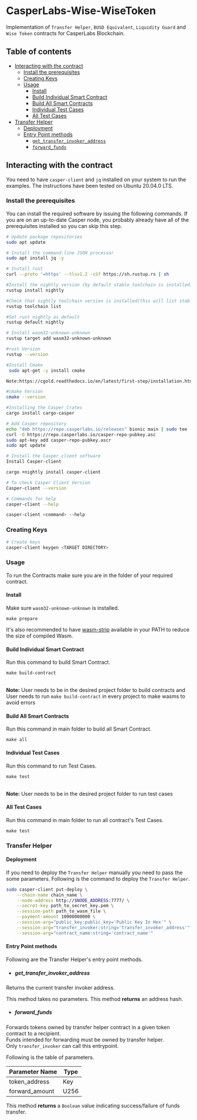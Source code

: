 # CasperLabs-Wise-WiseToken
Implementation of `Transfer Helper`, `BUSD Equivalent`, `Liquidity Guard` and `Wise Token` contracts for CasperLabs Blockchain.

## Table of contents
- [Interacting with the contract](#interacting-with-the-contract)
  - [Install the prerequisites](#install-the-prerequisites)
  - [Creating Keys](#creating-keys)
  - [Usage](#usage)
    - [Install](#install)
    - [Build Individual Smart Contract](#build-individual-smart-contract)
    - [Build All Smart Contracts](#build-all-smart-contracts)
    - [Individual Test Cases](#individual-test-cases)
    - [All Test Cases](#all-test-cases)
- [Transfer Helper](#transfer-helper)
  - [Deployment](#deploying-transfer-helper-contract-manually)
  - [Entry Point methods](#transfer-helper-entry-point-methods)
    - [```get_transfer_invoker_address```](#transfer-helper-get-transfer-invoker-address)
    - [```forward_funds```](#transfer-helper-forward-funds)

## Interacting with the contract
You need to have `casper-client` and `jq` installed on your system to run the examples. The instructions have been tested on Ubuntu 20.04.0 LTS.

### Install the prerequisites

You can install the required software by issuing the following commands. If you are on an up-to-date Casper node, you probably already have all of the prerequisites installed so you can skip this step.

```bash
# Update package repositories
sudo apt update

# Install the command-line JSON processor
sudo apt install jq -y

# Install rust
curl --proto '=https' --tlsv1.2 -sSf https://sh.rustup.rs | sh

#Install the nightly version (by default stable toolchain is installed)
rustup install nightly

#Check that nightly toolchain version is installed(this will list stable and nightly versions)
rustup toolchain list

#Set rust nightly as default
rustup default nightly

# Install wasm32-unknown-unknown
rustup target add wasm32-unknown-unknown

#rust Version
rustup --version

#Install Cmake
 sudo apt-get -y install cmake

Note:https://cgold.readthedocs.io/en/latest/first-step/installation.html

#cmake Version
cmake --version

#Installing the Casper Crates
cargo install cargo-casper

# Add Casper repository
echo "deb https://repo.casperlabs.io/releases" bionic main | sudo tee -a /etc/apt/sources.list.d/casper.list
curl -O https://repo.casperlabs.io/casper-repo-pubkey.asc
sudo apt-key add casper-repo-pubkey.ascr
sudo apt update

# Install the Casper client software
Install Casper-client

cargo +nightly install casper-client

# To check Casper Client Version
Casper-client --version

# Commands for help
casper-client --help

casper-client <command> --help

```
### Creating Keys

```bash
# Create keys
casper-client keygen <TARGET DIRECTORY>
```

### Usage
To run the Contracts make sure you are in the folder of your required contract.
#### Install
Make sure `wasm32-unknown-unknown` is installed.
```
make prepare
```

It's also recommended to have [wasm-strip](https://github.com/WebAssembly/wabt)
available in your PATH to reduce the size of compiled Wasm.

#### Build Individual Smart Contract
Run this command to build Smart Contract.
```
make build-contract
```
<br>**Note:** User needs to be in the desired project folder to build contracts and User needs to run `make build-contract` in every project to make wasms to avoid errors

#### Build All Smart Contracts
Run this command in main folder to build all Smart Contract.
```
make all
```

#### Individual Test Cases
Run this command to run Test Cases.
```
make test
```
<br>**Note:** User needs to be in the desired project folder to run test cases

#### All Test Cases
Run this command in main folder to run all contract's Test Cases.
```
make test
```

### Transfer Helper <a id="transfer-helper"></a>

#### Deployment <a id="deploying-transfer-helper-contract-manually"></a>
If you need to deploy the `Transfer Helper` manually you need to pass the some parameters. Following is the command to deploy the `Transfer Helper`.

```bash
sudo casper-client put-deploy \
    --chain-name chain_name \
    --node-address http://$NODE_ADDRESS:7777/ \
    --secret-key path_to_secret_key.pem \
    --session-path path_to_wasm_file \
    --payment-amount 10000000000 \
    --session-arg="public_key:public_key='Public Key In Hex'" \
    --session-arg="transfer_invoker:string='transfer_invoker_address'" \
    --session-arg="contract_name:string='contract_name'"
```

#### Entry Point methods <a id="transfer-helper-entry-point-methods"></a>

Following are the Transfer Helper's entry point methods.

- ##### get_transfer_invoker_address <a id="transfer-helper-get-transfer-invoker-address"></a>
Returns the current transfer invoker address.

This method takes no parameters.
This method **returns** an address hash.

- ##### forward_funds <a id="transfer-helper-forward-funds"></a>
Forwards tokens owned by transfer helper contract in a given token contract to a recipient.
<br>Funds intended for forwarding must be owned by transfer helper.
<br>Only `transfer_invoker` can call this entrypoint.

Following is the table of parameters.

Parameter Name | Type
---|---
token_address | Key
forward_amount | U256


This method **returns** a `Boolean` value indicating success/failure of funds transfer.
